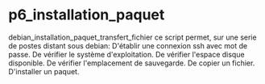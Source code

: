 # p6_installation_paquet
debian_installation_paquet_transfert_fichier
ce script permet, sur une serie de postes distant sous debian:
  D'établir une connexion ssh avec mot de passe.
  De vérifier le système d'exploitation.
  De vérifier l'espace disque disponible.
  De vérifier l'emplacement de sauvegarde.
  De copier un fichier.
  D'installer un paquet.
